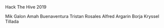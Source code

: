 Hack The Hive 2019

Mik Galon
Amah Buenaventura
Tristan Rosales
Alfred Argarin Borja
Kryssel Tillada
